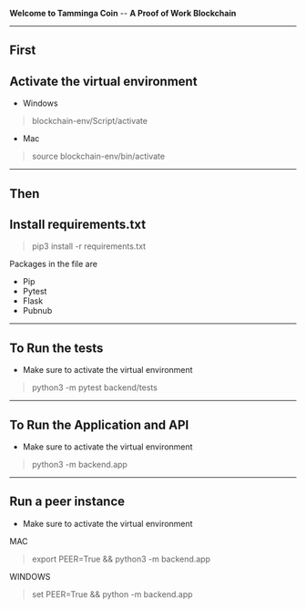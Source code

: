 **Welcome to Tamminga Coin** --
**A Proof of Work Blockchain**

----
First
----
**Activate the virtual environment**
----
- Windows
> blockchain-env/Script/activate

- Mac
> source blockchain-env/bin/activate

----
Then
----
**Install requirements.txt**
----
> pip3 install -r requirements.txt

Packages in the file are
- Pip
- Pytest
- Flask
- Pubnub

----
**To Run the tests**
----

- Make sure to activate the virtual environment

>python3 -m pytest backend/tests

----
**To Run the Application and API**
----

- Make sure to activate the virtual environment

>python3 -m backend.app

----
**Run a peer instance**
----
- Make sure to activate the virtual environment

MAC
>export PEER=True && python3 -m backend.app

WINDOWS
>set PEER=True && python -m backend.app
